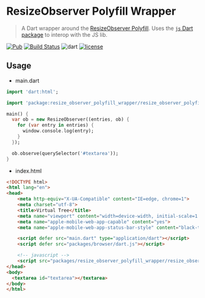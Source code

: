 # ResizeObserver Polyfill Wrapper

> A Dart wrapper around the [ResizeObserver Polyfill][resize-observer-polyfill]. Uses the [`js` Dart package][js-dart-package] to interop with the JS lib.

[![Pub](https://img.shields.io/pub/v/resize_observer_polyfill_wrapper.svg)](https://pub.dartlang.org/packages/resize_observer_polyfill_wrapper)
[![Build Status](https://travis-ci.org/JaceHensley/resize_observer_polyfill_wrapper.svg?branch=master)](https://travis-ci.org/JaceHensley/resize_observer_polyfill_wrapper)
![dart](https://img.shields.io/badge/%3C%2F%3E-Dart-blue.svg)
[![license](https://img.shields.io/github/license/mashape/apistatus.svg?maxAge=2592000)](https://github.com/JaceHensley/resize_observer_polyfill_wrapper/blob/master/LICENSE)

## Usage

- main.dart
```dart
import 'dart:html';

import 'package:resize_observer_polyfill_wrapper/resize_observer_polyfill_wrapper.dart';

main() {
  var ob = new ResizeObserver((entries, ob) {
    for (var entry in entries) {
      window.console.log(entry);
    }
  });

  ob.observe(querySelector('#textarea'));
}
```

- index.html
```html
<!DOCTYPE html>
<html lang="en">
<head>
    <meta http-equiv="X-UA-Compatible" content="IE=edge, chrome=1">
    <meta charset="utf-8">
    <title>Virtual Tree</title>
    <meta name="viewport" content="width=device-width, initial-scale=1.0, maximum-scale=1.0">
    <meta name="apple-mobile-web-app-capable" content="yes">
    <meta name="apple-mobile-web-app-status-bar-style" content="black-translucent">

    <script defer src="main.dart" type="application/dart"></script>
    <script defer src="packages/browser/dart.js"></script>

    <!-- javascript -->
    <script src="packages/resize_observer_polyfill_wrapper/resize_observer_polyfill.js"></script>
</head>
<body>
  <textarea id="textarea"></textarea>
</body>
</html>
```


[js-dart-package]: https://pub.dartlang.org/packages/js
[resize-observer-polyfill]: https://github.com/Workiva/sockjs_client_wrapper
